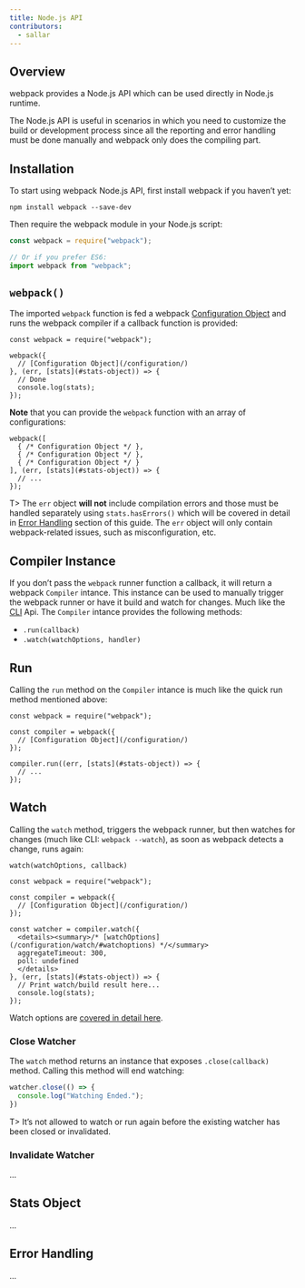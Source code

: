 ```yaml
---
title: Node.js API
contributors:
  - sallar
---
```

## Overview

webpack provides a Node.js API which can be used directly in Node.js runtime.

The Node.js API is useful in scenarios in which you need to customize the build or development process since all the reporting and error handling must be done manually and webpack only does the compiling part.

## Installation

To start using webpack Node.js API, first install webpack if you haven’t yet:

```
npm install webpack --save-dev
```

Then require the webpack module in your Node.js script:

``` js
const webpack = require("webpack");

// Or if you prefer ES6:
import webpack from "webpack";
```

## `webpack()`

The imported `webpack` function is fed a webpack [Configuration Object](/configuration/) and runs the webpack compiler if a callback function is provided:

``` js-with-links
const webpack = require("webpack");

webpack({
  // [Configuration Object](/configuration/)
}, (err, [stats](#stats-object)) => {
  // Done
  console.log(stats);
});
```

**Note** that you can provide the `webpack` function with an array of configurations:

``` js-with-links
webpack([
  { /* Configuration Object */ },
  { /* Configuration Object */ },
  { /* Configuration Object */ }
], (err, [stats](#stats-object)) => {
  // ...
});
```

T> The `err` object **will not** include compilation errors and those must be handled separately using `stats.hasErrors()` which will be covered in detail in [Error Handling](#error-handling) section of this guide. The `err` object will only contain webpack-related issues, such as misconfiguration, etc.

## Compiler Instance

If you don’t pass the `webpack` runner function a callback, it will return a webpack `Compiler` intance. This instance can be used to manually trigger the webpack runner or have it build and watch for changes. Much like the [CLI](/api/cli/) Api. The `Compiler` intance provides the following methods:

* `.run(callback)`
* `.watch(watchOptions, handler)`

## Run

Calling the `run` method on the `Compiler` intance is much like the quick run method mentioned above:

``` js-with-links
const webpack = require("webpack");

const compiler = webpack({
  // [Configuration Object](/configuration/)
});

compiler.run((err, [stats](#stats-object)) => {
  // ...
});
```

## Watch

Calling the `watch` method, triggers the webpack runner, but then watches for changes (much like CLI: `webpack --watch`), as soon as webpack detects a change, runs again:

``` js-with-links
watch(watchOptions, callback)
```

``` js-with-links-with-details
const webpack = require("webpack");

const compiler = webpack({
  // [Configuration Object](/configuration/)
});

const watcher = compiler.watch({
  <details><summary>/* [watchOptions](/configuration/watch/#watchoptions) */</summary>
  aggregateTimeout: 300,
  poll: undefined
  </details>
}, (err, [stats](#stats-object)) => {
  // Print watch/build result here...
  console.log(stats);
});
```

Watch options are [covered in detail here](/configuration/watch/#watchoptions).

### Close Watcher

The `watch` method returns an instance that exposes `.close(callback)` method. Calling this method will end watching:

``` js
watcher.close(() => {
  console.log("Watching Ended.");
})
```

T> It’s not allowed to watch or run again before the existing watcher has been closed or invalidated.

### Invalidate Watcher

...

## Stats Object

...

## Error Handling

...
